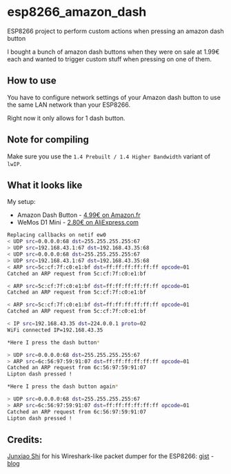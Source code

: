 # esp8266_amazon_dash
ESP8266 project to perform custom actions when pressing an amazon dash button

I bought a bunch of amazon dash buttons when they were on sale at 1.99€ each and wanted to trigger custom stuff when pressing on one of them.

## How to use

You have to configure network settings of your Amazon dash button to use the same LAN network than your ESP8266. 

Right now it only allows for 1 dash button.

## Note for compiling
Make sure you use the `1.4 Prebuilt / 1.4 Higher Bandwidth` variant of `lwIP`.

## What it looks like

My setup:

- Amazon Dash Button - [4.99€ on Amazon.fr](https://www.amazon.fr/b/?ie=UTF8&node=10909388031)
- WeMos D1 Mini - [2.80€ on AliExpress.com](https://aliexpress.com/store/product/ESP8266-ESP12-ESP-12-WeMos-D1-Mini-WIFI-Dev-Kit-Development-Board-NodeMCU-Lua/2130127_32653918483.html)

```bash
Replacing callbacks on netif ew0
< UDP src=0.0.0.0:68 dst=255.255.255.255:67
> UDP src=192.168.43.1:67 dst=192.168.43.35:68
< UDP src=0.0.0.0:68 dst=255.255.255.255:67
> UDP src=192.168.43.1:67 dst=192.168.43.35:68
< ARP src=5c:cf:7f:c0:e1:bf dst=ff:ff:ff:ff:ff:ff opcode=01
Catched an ARP request from 5c:cf:7f:c0:e1:bf

< ARP src=5c:cf:7f:c0:e1:bf dst=ff:ff:ff:ff:ff:ff opcode=01
Catched an ARP request from 5c:cf:7f:c0:e1:bf

< ARP src=5c:cf:7f:c0:e1:bf dst=ff:ff:ff:ff:ff:ff opcode=01
Catched an ARP request from 5c:cf:7f:c0:e1:bf

< IP src=192.168.43.35 dst=224.0.0.1 proto=02
WiFi connected IP=192.168.43.35

*Here I press the dash button*

> UDP src=0.0.0.0:68 dst=255.255.255.255:67
> ARP src=6c:56:97:59:91:07 dst=ff:ff:ff:ff:ff:ff opcode=01
Catched an ARP request from 6c:56:97:59:91:07
Lipton dash pressed !

*Here I press the dash button again*

> UDP src=0.0.0.0:68 dst=255.255.255.255:67
> ARP src=6c:56:97:59:91:07 dst=ff:ff:ff:ff:ff:ff opcode=01
Catched an ARP request from 6c:56:97:59:91:07
Lipton dash pressed !
```

## Credits:

[Junxiao Shi](https://github.com/yoursunny) for his Wireshark-like packet dumper for the ESP8266: [gist](https://gist.github.com/yoursunny/947029fd9d40cd7526317f2ec68cc772) - [blog](https://yoursunny.com/t/2018/PacketDump/)